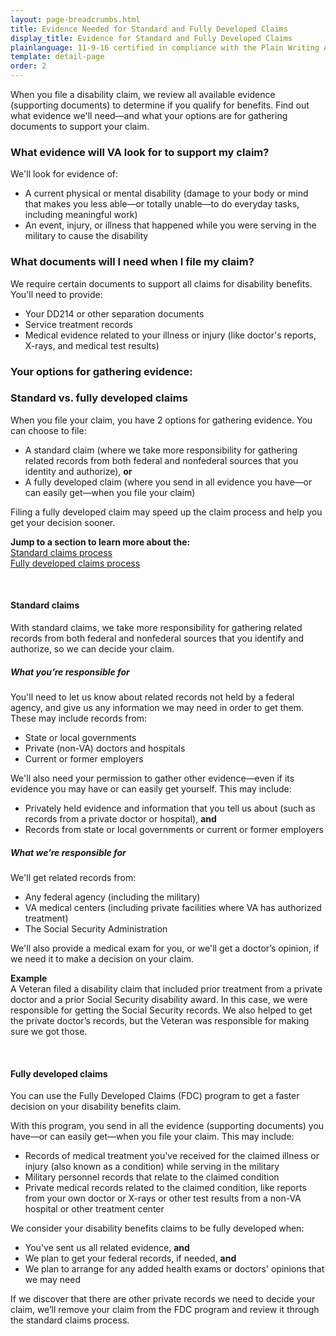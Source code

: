 ```yaml
---
layout: page-breadcrumbs.html
title: Evidence Needed for Standard and Fully Developed Claims
display_title: Evidence for Standard and Fully Developed Claims
plainlanguage: 11-9-16 certified in compliance with the Plain Writing Act
template: detail-page
order: 2
---
```


<div class="va-introtext">

When you file a disability claim, we review all available evidence (supporting documents) to determine if you qualify for benefits. Find out what evidence we'll need—and what your options are for gathering documents to support your claim.

</div>

<div class="feature" markdown="1">

### What evidence will VA look for to support my claim?

We'll look for evidence of:

- A current physical or mental disability (damage to your body or mind that makes you less able—or totally unable—to do everyday tasks, including meaningful work)
- An event, injury, or illness that happened while you were serving in the military to cause the disability

### What documents will I need when I file my claim?

We require certain documents to support all claims for disability benefits. You'll need to provide:

-	Your DD214 or other separation documents
-	Service treatment records
-	Medical evidence related to your illness or injury (like doctor's reports, X-rays, and medical test results)
</div>

### Your options for gathering evidence: <br>
### Standard vs. fully developed claims

When you file your claim, you have 2 options for gathering evidence. You can choose to file:

- A standard claim (where we take more responsibility for gathering related records from both federal and nonfederal sources that you identity and authorize), **or**
- A fully developed claim (where you send in all evidence you have—or can easily get—when you file your claim)

Filing a fully developed claim may speed up the claim process and help you get your decision sooner.

**Jump to a section to learn more about the:**</br>
[Standard claims process](#claim-standard)</br>
[Fully developed claims process](#claim-fullydeveloped)

<br>

<span id="claim-standard">

#### Standard claims
With standard claims, we take more responsibility for gathering related records from both federal and nonfederal sources that you identify and authorize, so we can decide your claim.

##### What you’re responsible for
You'll need to let us know about related records not held by a federal agency, and give us any information we may need in order to get them. These may include records from:
  -	State or local governments
  -	Private (non-VA) doctors and hospitals
  -	Current or former employers

We'll also need your permission to gather other evidence—even if its evidence you may have or can easily get yourself. This may include:
- Privately held evidence and information that you tell us about (such as records from a private doctor or hospital), **and**
- Records from state or local governments or current or former employers

##### What we’re responsible for
We'll get related records from:
  -	Any federal agency (including the military)
  -	VA medical centers (including private facilities where VA has authorized treatment)
  -	The Social Security Administration

We'll also provide a medical exam for you, or we'll get a doctor’s opinion, if we need it to make a decision on your claim.

**Example**<br>
A Veteran filed a disability claim that included prior treatment from a private doctor and a prior Social Security disability award. In this case, we were responsible for getting the Social Security records. We also helped to get the private doctor’s records, but the Veteran was responsible for making sure we got those.

<br>

<span id="claim-fullydeveloped">

#### Fully developed claims
You can use the Fully Developed Claims (FDC) program to get a faster decision on your disability benefits claim.

With this program, you send in all the evidence (supporting documents) you have—or can easily get—when you file your claim. This may include:
- Records of medical treatment you've received for the claimed illness or injury (also known as a condition) while serving in the military
-	Military personnel records that relate to the claimed condition
-	Private medical records related to the claimed condition, like reports from your own doctor or X-rays or other test results from a non-VA hospital or other treatment center

We consider your disability benefits claims to be fully developed when:
- You've sent us all related evidence, **and**
- We plan to get your federal records, if needed, **and**
- We plan to arrange for any added health exams or doctors' opinions that we may need 

If we discover that there are other private records we need to decide your claim, we’ll remove your claim from the FDC program and review it through the standard claims process.
